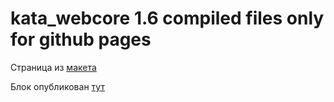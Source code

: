 # kata_webcore 1.6 compiled files only for github pages

Страница из [макета](https://www.figma.com/file/xwf6DjV1pcVju9my3VNcXN/CPSdesign-for-practice)

Блок опубликован [тут](https://kata.m1w.ru/)
